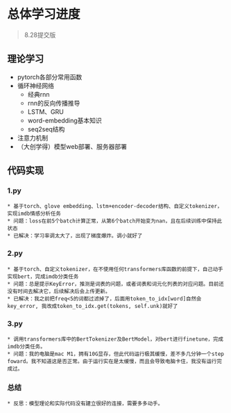 # 总体学习进度

>8.28提交版
## 理论学习

* pytorch各部分常用函数
* 循环神经网络
  * 经典rnn
  * rnn的反向传播推导
  * LSTM、GRU
  * word-embedding基本知识
  * seq2seq结构
* 注意力机制
* （大创学得）模型web部署、服务器部署

## 代码实现

### 1.py

	* 基于torch、glove embedding、lstm+encoder-decoder结构、自定义tokenizer，实现imdb情感分析任务
	* 问题：loss在前5个batch计算正常，从第6个batch开始变为nan，且在后续训练中保持此状态
 	* 已解决：学习率调太大了，出现了梯度爆炸。调小就好了

### 2.py

	* 基于torch、自定义tokenizer，在不使用任何transformers库函数的前提下，自己动手实现bert，完成imdb分类任务
	* 问题：总是提示KeyError，推测是词表的问题，或者词表和词元化列表的对应问题。目前还没有时间去解决它，后续解决后会上传更新。
 	* 已解决：我之前把freq<5的词都过滤掉了，后面用token_to_idx[word]自然会key_error, 我改成token_to_idx.get(tokens, self.unk)就好了

### 3.py

	* 调用transformers库中的BertTokenizer及BertModel，对bert进行finetune，完成imdb分类任务。
	* 问题：我的电脑是mac M1，拥有10G显存，但此代码运行极其缓慢，差不多几分钟一个step foward。我不知道这是否正常。由于运行实在是太缓慢，而且会导致电脑卡住，我没有运行完成过。

### 总结

	* 反思：模型理论和实际代码没有建立很好的连接，需要多多动手。
